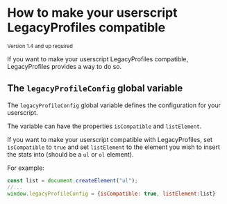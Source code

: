 # How to make your userscript LegacyProfiles compatible
<sup>Version 1.4 and up required</sup>

If you want to make your userscript LegacyProfiles compatible, LegacyProfiles provides a way to do so.

## The `legacyProfileConfig` global variable

The `legacyProfileConfig` global variable defines the configuration for your userscript.

The variable can have the properties `isCompatible` and `listElement`.

If you want to make your userscript compatible with LegacyProfiles, set `isCompatible` to `true` and set `listElement` to the element you wish to insert the stats into (should be a `ul` or `ol` element).

For example:

```js
const list = document.createElement("ul");
//...
window.legacyProfileConfig = {isCompatible: true, listElement:list}
```

